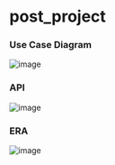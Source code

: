 # post_project

### Use Case Diagram
![image](https://github.com/oneseel/post_project/assets/140589023/0d507404-0336-435b-96f5-368c989d7a73)

### API
![image](https://github.com/oneseel/post_project/assets/140589023/eeeb4138-2a05-435a-81d9-d0e66475a994)


### ERA
![image](https://github.com/oneseel/post_project/assets/140589023/73f0091f-fc0c-4b40-911f-f198b90f45b7)

